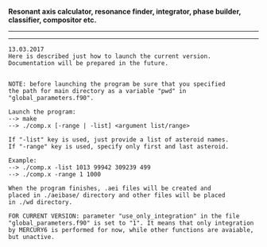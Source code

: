**Resonant axis calculator, resonance finder, integrator, phase builder,
classifier, compositor etc.**

-------------------------------------------------------------
-------------------------------------------------------------
    13.03.2017
    Here is described just how to launch the current version.
    Documentation will be prepared in the future.


    NOTE: before launching the program be sure that you specified
    the path for main directory as a variable "pwd" in "global_parameters.f90".

    Launch the program:
    --> make
    --> ./comp.x [-range | -list] <argument list/range>

    If "-list" key is used, just provide a list of asteroid names.
    If "-range" key is used, specify only first and last asteroid.
    
    Example:
    --> ./comp.x -list 1013 99942 309239 499
    --> ./comp.x -range 1 1000
    
    When the program finishes, .aei files will be created and
    placed in ./aeibase/ directory and other files will be placed
    in ./wd directory.
    
    FOR CURRENT VERSION: parameter "use_only_integration" in the file
    "global_parameters.f90" is set to "1". It means that only integration
    by MERCURY6 is performed for now, while other functions are avaiable,
    but unactive.
